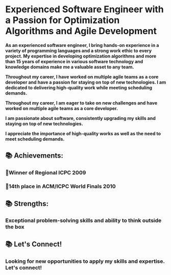 # Experienced Software Engineer with a Passion for Optimization Algorithms and Agile Development


**As an experienced software engineer, I bring hands-on experience in a variety of programming languages and a strong work ethic to every project. My expertise in developing optimization algorithms and more than 15 years of experience in various software technology and knowledge domains make me a valuable asset to any team.**

**Throughout my career, I have worked on multiple agile teams as a core developer and have a passion for staying on top of new technologies. I am dedicated to delivering high-quality work while meeting scheduling demands.**

**Throughout my career, I am eager to take on new challenges and have worked on multiple agile teams as a core developer.**

**I am passionate about software, consistently upgrading my skills and staying on top of new technologies.**

**I appreciate the importance of high-quality works as well as the need to meet scheduling demands.**

## 📚 Achievements:
### 🥇Winner of Regional ICPC 2009
### 🥇14th place in ACM/ICPC World Finals 2010

## 📚 Strengths:
### Exceptional problem-solving skills and ability to think outside the box

## 📚 Let's Connect!
### Looking for new opportunities to apply my skills and expertise. Let's connect!
